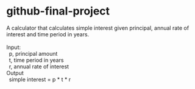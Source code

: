 # github-final-project

A calculator that calculates simple interest given principal, annual rate of interest and time period in years.<br/>
<br/>
Input:<br/>
   &ensp;p, principal amount<br/>
   &ensp;t, time period in years<br/>
   &ensp;r, annual rate of interest<br/>
Output<br/>
   &ensp;simple interest = p * t * r <br/>
